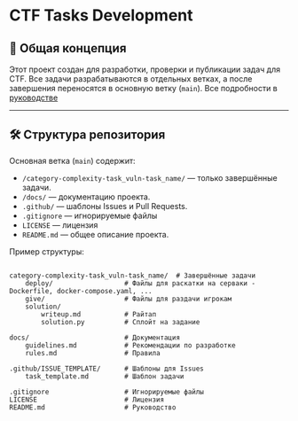 # CTF Tasks Development

## 📌 Общая концепция
Этот проект создан для разработки, проверки и публикации задач для CTF. Все задачи разрабатываются в отдельных ветках, а после завершения переносятся в основную ветку (`main`). Все подробности в [руководстве](docs/guidelines.md)

---

## 🛠️ Структура репозитория
Основная ветка (`main`) содержит:
- `/category-complexity-task_vuln-task_name/` — только завершённые задачи.
- `/docs/` — документацию проекта.
- `.github/` — шаблоны Issues и Pull Requests.
- `.gitignore` — игнорируемые файлы
- `LICENSE` — лицензия
- `README.md` — общее описание проекта.

Пример структуры:
```plaintext

category-complexity-task_vuln-task_name/  # Завершённые задачи
    deploy/                  # Файлы для раскатки на серваки - Dockerfile, docker-compose.yaml, ...
    give/                    # Файлы для раздачи игрокам
    solution/
        writeup.md           # Райтап
        solution.py          # Сплойт на задание 

docs/                        # Документация
    guidelines.md            # Рекомендации по разработке
    rules.md                 # Правила

.github/ISSUE_TEMPLATE/      # Шаблоны для Issues
    task_template.md         # Шаблон задачи

.gitignore                   # Игнорируемые файлы
LICENSE                      # Лицензия
README.md                    # Руководство
